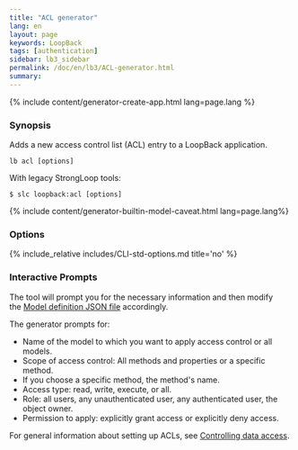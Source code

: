 ```yaml
---
title: "ACL generator"
lang: en
layout: page
keywords: LoopBack
tags: [authentication]
sidebar: lb3_sidebar
permalink: /doc/en/lb3/ACL-generator.html
summary:
---
```


{% include content/generator-create-app.html lang=page.lang %}

### Synopsis

Adds a new access control list (ACL) entry to a LoopBack application.

```
lb acl [options]
```

With legacy StrongLoop tools:

```
$ slc loopback:acl [options]
```

{% include content/generator-builtin-model-caveat.html lang=page.lang%}

### Options

{% include_relative includes/CLI-std-options.md title='no' %}

### Interactive Prompts

The tool will prompt you for the necessary information and then modify the [Model definition JSON file](Model-definition-JSON-file.html) accordingly.

The generator prompts for:

* Name of the model to which you want to apply access control or all models.
* Scope of access control: All methods and properties or a specific method.
* If you choose a specific method, the method's name.
* Access type: read, write, execute, or all.
* Role: all users, any unauthenticated user, any authenticated user, the object owner.
* Permission to apply: explicitly grant access or explicitly deny access.

For general information about setting up ACLs, see [Controlling data access](Controlling-data-access.html).
